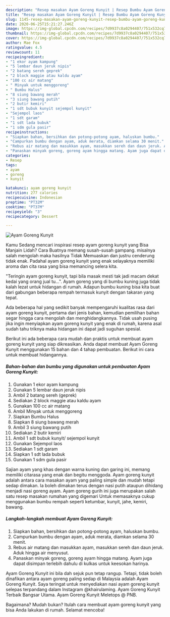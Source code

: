 ```yaml
---
description: "Resep masakan Ayam Goreng Kunyit | Resep Bumbu Ayam Goreng Kunyit Yang Enak Dan Mudah"
title: "Resep masakan Ayam Goreng Kunyit | Resep Bumbu Ayam Goreng Kunyit Yang Enak Dan Mudah"
slug: 1145-resep-masakan-ayam-goreng-kunyit-resep-bumbu-ayam-goreng-kunyit-yang-enak-dan-mudah
date: 2020-06-25T15:21:27.246Z
image: https://img-global.cpcdn.com/recipes/7d9937c8a0294407/751x532cq70/ayam-goreng-kunyit-foto-resep-utama.jpg
thumbnail: https://img-global.cpcdn.com/recipes/7d9937c8a0294407/751x532cq70/ayam-goreng-kunyit-foto-resep-utama.jpg
cover: https://img-global.cpcdn.com/recipes/7d9937c8a0294407/751x532cq70/ayam-goreng-kunyit-foto-resep-utama.jpg
author: Mae Fox
ratingvalue: 4.5
reviewcount: 11
recipeingredient:
- "1 ekor ayam kampung"
- "5 lembar daun jeruk nipis"
- "2 batang sereh geprek"
- "2 block maggie atau kaldu ayam"
- "100 cc air matang"
- " Minyak untuk menggoreng"
- " Bumbu Halus"
- "8 siung bawang merah"
- "3 siung bawang putih"
- "2 butir kemiri"
- "1 sdt bubuk kunyit sejempol kunyit"
- "Sejempol laos"
- "1 sdt garam"
- "1 sdt lada bubuk"
- "1 sdm gula pasir"
recipeinstructions:
- "Siapkan bahan, bersihkan dan potong-potong ayam, haluskan bumbu."
- "Campurkan bumbu dengan ayam, aduk merata, diamkan selama 30 menit."
- "Rebus air matang dan masukkan ayam, masukkan sereh dan daun jeruk. Aduk hingga air menyusut."
- "Panaskan minyak goreng, goreng ayam hingga matang. Ayam juga dapat disimpan terlebih dahulu di kulkas untuk keesokan harinya."
categories:
- Resep
tags:
- ayam
- goreng
- kunyit

katakunci: ayam goreng kunyit 
nutrition: 277 calories
recipecuisine: Indonesian
preptime: "PT32M"
cooktime: "PT37M"
recipeyield: "3"
recipecategory: Dessert

---
```



![Ayam Goreng Kunyit](https://img-global.cpcdn.com/recipes/7d9937c8a0294407/751x532cq70/ayam-goreng-kunyit-foto-resep-utama.jpg)

Kamu Sedang mencari inspirasi resep ayam goreng kunyit yang Bisa Manjain Lidah? Cara Buatnya memang susah-susah gampang. misalnya salah mengolah maka hasilnya Tidak Memuaskan dan justru cenderung tidak enak. Padahal ayam goreng kunyit yang enak selayaknya memiliki aroma dan cita rasa yang bisa memancing selera kita.

&#34;Teringin ayam goreng kunyit, tapi bila masak mesti tak jadi macam dekat kedai yang orang jual tu…&#34;. Ayam goreng yang di bumbu kuning juga tidak kalah lezat untuk hidangan di rumah. Adapun bumbu kuning bisa kita buat dari gabungan beberapa rempah termasuk kunyit dengan takaran yang tepat.

Ada beberapa hal yang sedikit banyak mempengaruhi kualitas rasa dari ayam goreng kunyit, pertama dari jenis bahan, kemudian pemilihan bahan segar hingga cara mengolah dan menghidangkannya. Tidak usah pusing jika ingin menyiapkan ayam goreng kunyit yang enak di rumah, karena asal sudah tahu triknya maka hidangan ini dapat jadi suguhan spesial.


Berikut ini ada beberapa cara mudah dan praktis untuk membuat ayam goreng kunyit yang siap dikreasikan. Anda dapat membuat Ayam Goreng Kunyit menggunakan 15 bahan dan 4 tahap pembuatan. Berikut ini cara untuk membuat hidangannya.

<!--inarticleads1-->

##### Bahan-bahan dan bumbu yang digunakan untuk pembuatan Ayam Goreng Kunyit:

1. Gunakan 1 ekor ayam kampung
1. Gunakan 5 lembar daun jeruk nipis
1. Ambil 2 batang sereh (geprek)
1. Sediakan 2 block maggie atau kaldu ayam
1. Gunakan 100 cc air matang
1. Ambil  Minyak untuk menggoreng
1. Siapkan  Bumbu Halus
1. Siapkan 8 siung bawang merah
1. Ambil 3 siung bawang putih
1. Sediakan 2 butir kemiri
1. Ambil 1 sdt bubuk kunyit/ sejempol kunyit
1. Gunakan Sejempol laos
1. Sediakan 1 sdt garam
1. Siapkan 1 sdt lada bubuk
1. Gunakan 1 sdm gula pasir


Sajian ayam yang khas dengan warna kuning dan garing ini, memang memiliki citarasa yang enak dan begitu menggoda. Ayam goreng kunyit adalah antara cara masakan ayam yang paling simple dan mudah tetapi sedap dimakan. Ia boleh dimakan terus dengan nasi putih ataupun dihidang menjadi nasi goreng ayam. Ayam goreng gurih ini juga merupakan salah satu resep masakan rumahan yang digemari Untuk memasaknya cukup menggunakan bumbu rempah seperti ketumbar, kunyit, jahe, kemiri, bawang. 

<!--inarticleads2-->

##### Langkah-langkah membuat Ayam Goreng Kunyit:

1. Siapkan bahan, bersihkan dan potong-potong ayam, haluskan bumbu.
1. Campurkan bumbu dengan ayam, aduk merata, diamkan selama 30 menit.
1. Rebus air matang dan masukkan ayam, masukkan sereh dan daun jeruk. Aduk hingga air menyusut.
1. Panaskan minyak goreng, goreng ayam hingga matang. Ayam juga dapat disimpan terlebih dahulu di kulkas untuk keesokan harinya.


Ayam Goreng Kunyit ini bila dah sejuk pun tetap rangup. Tetapi, tidak boleh dinafikan antara ayam goreng paling sedap di Malaysia adalah Ayam Goreng Kunyit. Saya teringat untuk menyediakan nasi ayam goreng kunyit selepas terpandang dalam Instagram @khairulaming. Ayam Goreng Kunyit Terbaik Bangsar Utama. Ayam Goreng Kunyit Meletops @ PNB. 

Bagaimana? Mudah bukan? Itulah cara membuat ayam goreng kunyit yang bisa Anda lakukan di rumah. Selamat mencoba!
